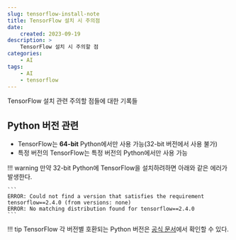 ```yaml
---
slug: tensorflow-install-note
title: TensorFlow 설치 시 주의점
date:
    created: 2023-09-19
description: >
    TensorFlow 설치 시 주의할 점
categories:
    - AI
tags:
    - AI
    - tensorflow
---
```


TensorFlow 설치 관련 주의할 점들에 대한 기록들  

<!-- more -->

## Python 버전 관련

- TensorFlow는 **64-bit** Python에서만 사용 가능(32-bit 버전에서 사용 불가)
- 특정 버전의 TensorFlow는 특정 버전의 Python에서만 사용 가능

!!! warning
    만약 32-bit Python에 TensorFlow을 설치하려하면 아래와 같은 에러가 발생한다.  

    ```
    ERROR: Could not find a version that satisfies the requirement tensorflow==2.4.0 (from versions: none)
    ERROR: No matching distribution found for tensorflow==2.4.0
    ```

!!! tip
    TensorFlow 각 버전별 호환되는 Python 버전은 [공식 문서](https://www.tensorflow.org/install/source?#tested_build_configurations)에서 확인할 수 있다.  